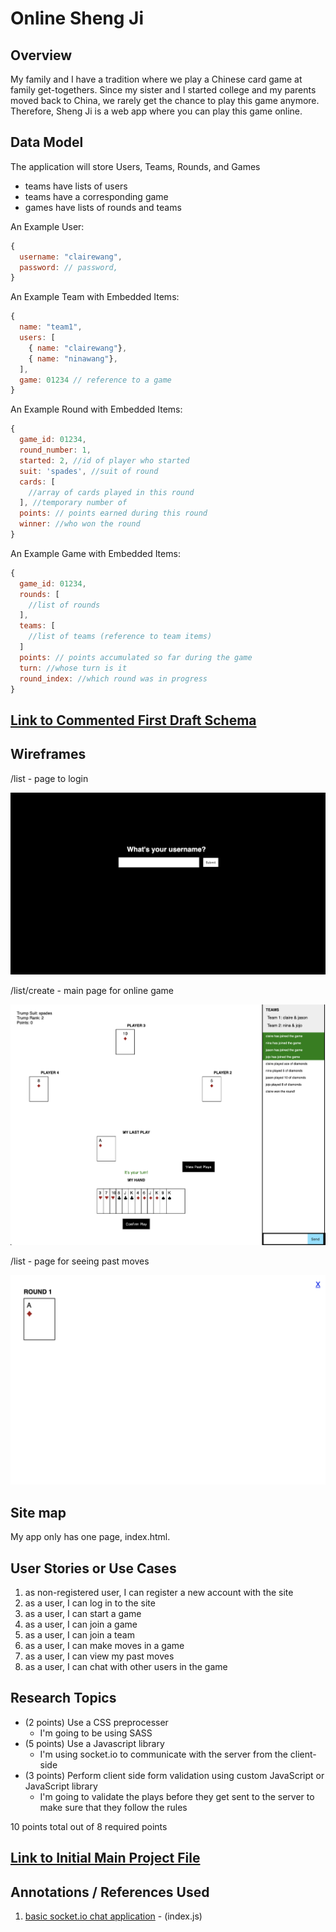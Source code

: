 # Online Sheng Ji

## Overview

My family and I have a tradition where we play a Chinese card game at family get-togethers. Since my sister and I started college and my parents moved back to China, we rarely get the chance to play this game anymore. Therefore, Sheng Ji is a web app where you can play this game online.


## Data Model

The application will store Users, Teams, Rounds, and Games

* teams have lists of users
* teams have a corresponding game
* games have lists of rounds and teams

An Example User:

```javascript
{
  username: "clairewang",
  password: // password,
}
```

An Example Team with Embedded Items:

```javascript
{
  name: "team1",
  users: [
    { name: "clairewang"},
    { name: "ninawang"},
  ],
  game: 01234 // reference to a game
}
```

An Example Round with Embedded Items:

```javascript
{
  game_id: 01234,
  round_number: 1,
  started: 2, //id of player who started
  suit: 'spades', //suit of round
  cards: [
    //array of cards played in this round
  ], //temporary number of 
  points: // points earned during this round
  winner: //who won the round
}
```

An Example Game with Embedded Items:

```javascript
{
  game_id: 01234,
  rounds: [
    //list of rounds
  ],
  teams: [
    //list of teams (reference to team items)
  ]
  points: // points accumulated so far during the game
  turn: //whose turn is it
  round_index: //which round was in progress
}
```


## [Link to Commented First Draft Schema](db.js) 

## Wireframes

/list - page to login

![list](public/img/loginscreen.png)

/list/create - main page for online game

![list create](public/img/gamescreen.png)

/list - page for seeing past moves

![list](public/img/pastmoves.png)

## Site map

My app only has one page, index.html.

## User Stories or Use Cases

1. as non-registered user, I can register a new account with the site
2. as a user, I can log in to the site
3. as a user, I can start a game
4. as a user, I can join a game
5. as a user, I can join a team
6. as a user, I can make moves in a game
7. as a user, I can view my past moves
8. as a user, I can chat with other users in the game

## Research Topics

* (2 points) Use a CSS preprocesser
    * I'm going to be using SASS
* (5 points) Use a Javascript library
    * I'm using socket.io to communicate with the server from the client-side
* (3 points) Perform client side form validation using custom JavaScript or JavaScript library
    * I'm going to validate the plays before they get sent to the server to make sure that they follow the rules

10 points total out of 8 required points

## [Link to Initial Main Project File](index.js) 

## Annotations / References Used

1. [basic socket.io chat application](https://socket.io/get-started/chat/) - (index.js)
